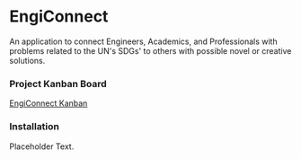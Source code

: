 # EngiConnect
An application to connect Engineers, Academics, and Professionals with problems related to the UN's SDGs' to others with possible novel or creative solutions.

### Project Kanban Board
[EngiConnect Kanban](https://github.com/users/sharoika/projects/1/views/2)

### Installation

Placeholder Text. 
